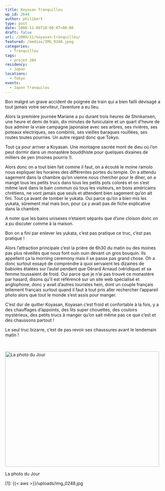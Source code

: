 ```yaml
---
title: Koyasan Tranquillou
wp_id: 2644
author: philibert
type: post
date: 2008-11-06T10:00:07+00:00
draft: false
url: /2008/11/koyasan-tranquillou/
featured: /medias/IMG_0248.jpeg
categories:
  - Tranquillou
tags:
  - projet 204
residency:
  - Japon
locations:
  - Tokyo
events:
  - Japon Tranquilou
---
```


Bon malgré un grave accident de poignée de train qui a bien failli dévisagé a tout jamais votre serviteur, l&rsquo;aventure a eu lieu.

Alors la première journée Mariane a pu durant trois heures de Shinkansen, une heure et demi de train, dix minutes de funiculaire et un quart d&rsquo;heure de bus admirer la vraie campagne japonaise avec ses arbres, ses rivières, ses poteaux electriques, ses combinis, ses vieilles baraques rouillées, ses routes toutes pourries. Un autre regard donc que Tokyo.

Tout ça pour arriver a Koyasan. Une montagne sacrée mont de dieu où l&rsquo;on peut dormir dans un monastère bouddhiste pour quelques dixaines de milliers de yen (moines pourris !).

Alors donc on a tout bien fait comme il faut, on a écouté le moine ramolo nous expliquer les horaires des différentes portes du temple. On a attendu sagement dans la chambre qu&rsquo;on vienne nous chercher pour le dîner, on a mangé tous les petits trucs dans tous les petits pots colorés et on s&rsquo;est même lavé dans le bain commun où tous les visiteurs, en bons américains chrétiens, ne vont jamais que seuls et attendent bien sagement qu&rsquo;on ait fini. Tout ça avant de tomber le yukata. Oui parce qu&rsquo;on a bien mis les yukata, sûrement mal mais bon, pour ça y avait pas de fiche explicative dans la chambre.
  
A noter que les bains unisexes n&rsquo;etaient séparés que d&rsquo;une cloison donc on a pu discuter comme à la maison.

Bon on a fini par enlever les yukata, c&rsquo;est pas pratique ce truc, c&rsquo;est pas pratique !

Alors l&rsquo;attraction principale c&rsquo;est la prière de 6h30 du matin ou des moines pas plus réveillés que nous font ouin ouin devant un gros bouquin. Ils appellent ça la morning ceremony mais il se passe pas grand chose. Oh a donc surtout essayé de comprendre à quoi servaient les dizaines de babioles étalées sur l&rsquo;autel pendant que Gérard Arnaud (véridique) et sa femme toussaient de froid. Oui parce que je n&rsquo;ai pas trouvé ce monastère par hasard, disons qu&rsquo;il est référencé sur un site web spécialisé et anglophone, donc y avait d&rsquo;autres touristes hein, dont un couple français tellement français surtout quand il faut à tout pris aller rechercher l&rsquo;appareil photo alors que tout le monde s&rsquo;est assis pour manger.

C&rsquo;est dur de quitter Koyasan, Koyasan c&rsquo;est froid et confortable à la fois, y a des chauffages d&rsquo;appoints, des lits super chouettes, des couloirs mystérieux, des petits trucs à manger qu&rsquo;on sait même pas ce que c&rsquo;est et des chaussons partout !

Le seul truc bizarre, c&rsquo;est de pas revoir ses chaussures avant le lendemain matin !

 

<div id="attachment_541" class="wp-caption aligncenter" style="max-width: 500px">
  <a href="{{< aws >}}/uploads/img_4731.jpg"><img class="size-full wp-image-541" title="img_4731" src="{{< aws >}}/uploads/img_4731.jpg" alt="La photo du Jour" width="500" height="375" /></a>
  
  <p class="wp-caption-text">
    La photo du Jour
  </p>
</div>

 [1]: {{< aws >}}/uploads/img_0248.jpg